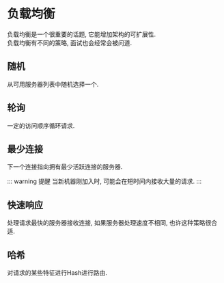 # 负载均衡

负载均衡是一个很重要的话题, 它能增加架构的可扩展性.\
负载均衡有不同的策略, 面试也会经常会被问道.

## 随机

从可用服务器列表中随机选择一个.

## 轮询

一定的访问顺序循环请求.

## 最少连接

下一个连接指向拥有最少活跃连接的服务器.

::: warning 提醒
当新机器刚加入时, 可能会在短时间内接收大量的请求.
:::

## 快速响应

处理请求最快的服务器接收连接, 如果服务器处理速度不相同, 也许这种策略很合适.

## 哈希

对请求的某些特征进行Hash进行路由.
